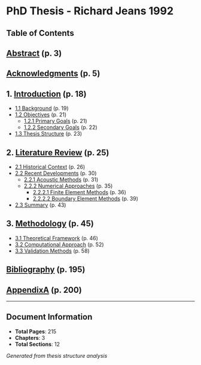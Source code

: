 # PhD Thesis - Richard Jeans 1992

## Table of Contents

## [Abstract](abstract.md) (p. 3)

## [Acknowledgments](acknowledgments.md) (p. 5)

## 1. [Introduction](chapter1.md) (p. 18)

  - [1.1 Background](chapter1.md#11-background) (p. 19)
  - [1.2 Objectives](chapter1.md#12-objectives) (p. 21)
    - [1.2.1 Primary Goals](chapter1.md#121-primary-goals) (p. 21)
    - [1.2.2 Secondary Goals](chapter1.md#122-secondary-goals) (p. 22)
  - [1.3 Thesis Structure](chapter1.md#13-thesis-structure) (p. 23)

## 2. [Literature Review](chapter2.md) (p. 25)

  - [2.1 Historical Context](chapter2.md#21-historical-context) (p. 26)
  - [2.2 Recent Developments](chapter2.md#22-recent-developments) (p. 30)
    - [2.2.1 Acoustic Methods](chapter2.md#221-acoustic-methods) (p. 31)
    - [2.2.2 Numerical Approaches](chapter2.md#222-numerical-approaches) (p. 35)
      - [2.2.2.1 Finite Element Methods](chapter2.md#2221-finite-element-methods) (p. 36)
      - [2.2.2.2 Boundary Element Methods](chapter2.md#2222-boundary-element-methods) (p. 39)
  - [2.3 Summary](chapter2.md#23-summary) (p. 43)

## 3. [Methodology](chapter3.md) (p. 45)

  - [3.1 Theoretical Framework](chapter3.md#31-theoretical-framework) (p. 46)
  - [3.2 Computational Approach](chapter3.md#32-computational-approach) (p. 52)
  - [3.3 Validation Methods](chapter3.md#33-validation-methods) (p. 58)

## [Bibliography](bibliography.md) (p. 195)

## [AppendixA](appendixA.md) (p. 200)

---

## Document Information

- **Total Pages**: 215
- **Chapters**: 3
- **Total Sections**: 12

*Generated from thesis structure analysis*